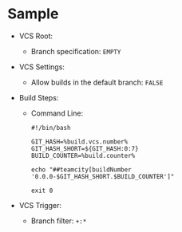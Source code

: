 # Sample

- VCS Root:
  - Branch specification: `EMPTY`
- VCS Settings:
  - Allow builds in the default branch: `FALSE`
- Build Steps:
  - Command Line:
  
    ```
    #!/bin/bash

    GIT_HASH=%build.vcs.number%
    GIT_HASH_SHORT=${GIT_HASH:0:7}
    BUILD_COUNTER=%build.counter%

    echo "##teamcity[buildNumber '0.0.0-$GIT_HASH_SHORT.$BUILD_COUNTER']"

    exit 0
    ```

- VCS Trigger:
  - Branch filter: `+:*`
